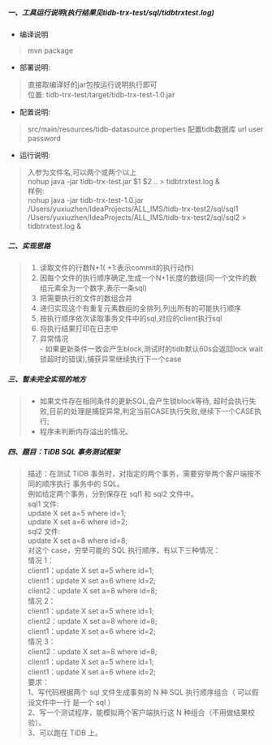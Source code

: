 #####  一、工具运行说明(执行结果见tidb-trx-test/sql/tidbtrxtest.log)
 
- 编译说明
> mvn package 

- 部署说明:
> 直接取编译好的jar包按运行说明执行即可   
> 位置: tidb-trx-test/target/tidb-trx-test-1.0.jar 

- 配置说明:
> src/main/resources/tidb-datasource.properties 
> 配置tidb数据库 url user password

- 运行说明:  
> 入参为文件名,可以两个或两个以上  
> nohup java -jar tidb-trx-test.jar $1 $2 .. > tidbtrxtest.log &  
> 样例:    
nohup java -jar tidb-trx-test-1.0.jar /Users/yuxiuzhen/IdeaProjects/ALL_IMS/tidb-trx-test2/sql/sql1 /Users/yuxiuzhen/IdeaProjects/ALL_IMS/tidb-trx-test2/sql/sql2 > tidbtrxtest.log &


#####  二、实现思路
> 1. 读取文件的行数N+1( +1:表示commit的执行动作)
> 2. 因每个文件的执行顺序确定,生成一个N+1长度的数组(同一个文件的数组元素全为一个数字,表示一条sql)
> 3. 把需要执行的文件的数组合并
> 4. 递归实现这个有重复元素数组的全排列,列出所有的可能执行顺序
> 5. 按执行顺序依次读取事务文件中的sql,对应的client执行sql
> 6. 将执行结果打印在日志中
> 7. 异常情况  
     - 如果更新条件一致会产生block,测试时的tidb默认60s会返回lock wait锁超时的错误),捕获异常继续执行下一个case  



#####  三、暂未完全实现的地方
> - 如果文件存在相同条件的更新SQL,会产生锁block等待, 超时会执行失败,目前的处理是捕捉异常,判定当前CASE执行失败,继续下一个CASE执行;
> - 程序未判断内存溢出的情况。




#####  四、题目：TiDB SQL 事务测试框架  
>描述：在测试 TiDB 事务时，对指定的两个事务，需要穷举两个客户端按不同的顺序执行 事务中的 SQL。   
例如给定两个事务，分别保存在 sql1 和 sql2 文件中。   
sql1 文件:   
    update X set a=5 where id=1;  
    update X set a=6 where id=2;   
sql2 文件:  
    update X set a=8 where id=8;   
对这个 case，穷举可能的 SQL 执行顺序，有以下三种情况：   
情况 1：   
    client1：update X set a=5 where id=1;   
    client1：update X set a=6 where id=2;   
    client2：update X set a=8 where id=8;   
情况 2：   
    client1：update X set a=5 where id=1;  
    client2：update X set a=8 where id=8;   
    client1：update X set a=6 where id=2;   
情况 3：   
    client2：update X set a=8 where id=8;  
    client1：update X set a=5 where id=1;   
    client1：update X set a=6 where id=2;   
要求：   
    1、写代码根据两个 sql 文件生成事务的 N 种 SQL 执行顺序组合（ 可以假设文件中一行 是一个 sql ）   
    2、写一个测试程序，能模拟两个客户端执行这 N 种组合（不用做结果校验）。   
    3、可以跑在 TiDB 上。  